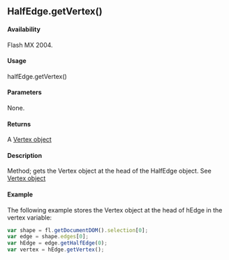 ## HalfEdge.getVertex()

#### Availability

Flash MX 2004.

#### Usage

halfEdge.getVertex()

#### Parameters

None.

#### Returns

A [Vertex object](../Vertex_object/vertex_summary.md)

#### Description

Method; gets the Vertex object at the head of the HalfEdge object. See [Vertex object](../Vertex_object/vertex_summary.md)

#### Example

The following example stores the Vertex object at the head of hEdge in the vertex variable:

```javascript
var shape = fl.getDocumentDOM().selection[0];
var edge = shape.edges[0];
var hEdge = edge.getHalfEdge(0);
var vertex = hEdge.getVertex();
```
